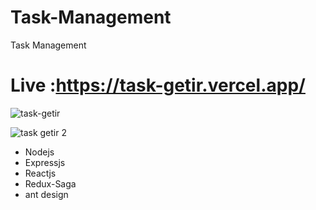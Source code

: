 # Task-Management

Task Management 

# Live :https://task-getir.vercel.app/

![task-getir](https://user-images.githubusercontent.com/45122941/155904146-a295c2d0-4643-4bba-a82c-6dd583ca0842.png)

![task getir 2](https://user-images.githubusercontent.com/45122941/155904180-abbb263e-5064-485d-9f47-c111faacacfc.png)


- Nodejs
- Expressjs
- Reactjs
- Redux-Saga
- ant design



